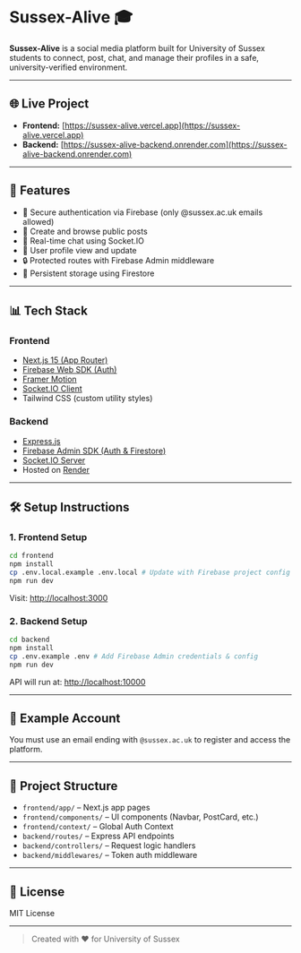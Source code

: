 # Sussex-Alive 🎓

**Sussex-Alive** is a social media platform built for University of Sussex students to connect, post, chat, and manage their profiles in a safe, university-verified environment.

---

## 🌐 Live Project

* **Frontend:** [https://sussex-alive.vercel.app](https://sussex-alive.vercel.app)
* **Backend:** [https://sussex-alive-backend.onrender.com](https://sussex-alive-backend.onrender.com)

---

## 🚀 Features

* 🔐 Secure authentication via Firebase (only @sussex.ac.uk emails allowed)
* 📝 Create and browse public posts
* 💬 Real-time chat using Socket.IO
* 👤 User profile view and update
* 🔒 Protected routes with Firebase Admin middleware
* 🛀 Persistent storage using Firestore

---

## 📊 Tech Stack

### Frontend

* [Next.js 15 (App Router)](https://nextjs.org/)
* [Firebase Web SDK (Auth)](https://firebase.google.com/docs/web/setup)
* [Framer Motion](https://www.framer.com/motion/)
* [Socket.IO Client](https://socket.io/)
* Tailwind CSS (custom utility styles)

### Backend

* [Express.js](https://expressjs.com/)
* [Firebase Admin SDK (Auth & Firestore)](https://firebase.google.com/docs/admin/setup)
* [Socket.IO Server](https://socket.io/docs/v4/server-initialization/)
* Hosted on [Render](https://render.com)

---

## 🛠️ Setup Instructions

### 1. Frontend Setup

```bash
cd frontend
npm install
cp .env.local.example .env.local # Update with Firebase project config
npm run dev
```

Visit: [http://localhost:3000](http://localhost:3000)

### 2. Backend Setup

```bash
cd backend
npm install
cp .env.example .env # Add Firebase Admin credentials & config
npm run dev
```

API will run at: [http://localhost:10000](http://localhost:10000)

---

## 🔢 Example Account

You must use an email ending with `@sussex.ac.uk` to register and access the platform.

---

## 📁 Project Structure

* `frontend/app/` – Next.js app pages
* `frontend/components/` – UI components (Navbar, PostCard, etc.)
* `frontend/context/` – Global Auth Context
* `backend/routes/` – Express API endpoints
* `backend/controllers/` – Request logic handlers
* `backend/middlewares/` – Token auth middleware

---

## 📄 License

MIT License

---

> Created with ❤️ for University of Sussex
